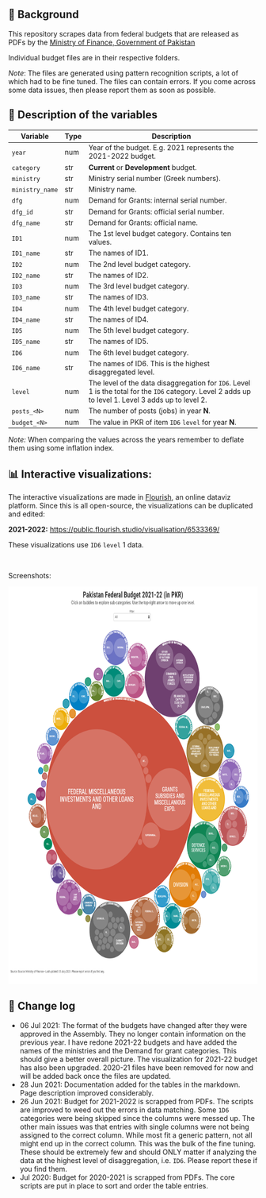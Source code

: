 ## :ledger: Background

This repository scrapes data from federal budgets that are released as PDFs by the [Ministry of Finance, Government of Pakistan](https://www.finance.gov.pk/)

Individual budget files are in their respective folders. 

*Note*: The files are generated using pattern recognition scripts, a lot of which had to be fine tuned. The files can contain errors. If you come across some data issues, then please report them as soon as possible.



## :floppy_disk: Description of the variables

| Variable | Type | Description | 
| --- | --- | --- |
| `year` | num | Year of the budget. E.g. 2021 represents the 2021-2022 budget. | 
| `category` | str | **Current** or **Development** budget. | 
| `ministry` | str | Ministry serial number (Greek numbers). | 
| `ministry_name` | str | Ministry name. | 
| `dfg` | num | Demand for Grants: internal serial number. | 
| `dfg_id` | str | Demand for Grants: official serial number. | 
| `dfg_name` | str | Demand for Grants: official name. | 
| `ID1` | num | The 1st level budget category. Contains ten values.  | 
| `ID1_name` | str | The names of ID1.  | 
| `ID2` | num | The 2nd level budget category. |
| `ID2_name` | str | The names of ID2.  | 
| `ID3` | num | The 3rd level budget category. |
| `ID3_name` | str | The names of ID3.  | 
| `ID4` | num | The 4th level budget category. |
| `ID4_name` | str | The names of ID4.  | 
| `ID5` | num | The 5th level budget category. |
| `ID5_name` | str | The names of ID5.  | 
| `ID6` | num | The 6th level budget category. |
| `ID6_name` | str | The names of ID6. This is the highest disaggregated level.  | 
| `level` | num | The level of the data disaggregation for `ID6`. Level 1 is the total for the `ID6` category. Level 2 adds up to level 1. Level 3 adds up to level 2. |
| `posts_<N>` | num | The number of posts (jobs) in year **N**.  | 
| `budget_<N>` | num | The value in PKR of item `ID6` `level` for year **N**. | 


*Note:* When comparing the values across the years remember to deflate them using some  inflation index.


## :bar_chart: Interactive visualizations:

The interactive visualizations are made in [Flourish](https://flourish.studio/), an online dataviz platform. Since this is all open-source, the visualizations can be duplicated and edited:

**2021-2022:** https://public.flourish.studio/visualisation/6533369/


These visualizations use `ID6` `level` 1 data.

<br />

Screenshots:

<img src="screenshot_2021.png" height="800" title="2021_2022">

## :pencil: Change log

* 06 Jul 2021: The format of the budgets have changed after they were approved in the Assembly. They no longer contain information on the previous year. I have redone 2021-22 budgets and have added the names of the ministries and the Demand for grant categories. This should give a better overall picture. The visualization for 2021-22 budget has also been upgraded. 2020-21 files have been removed for now and will be added back once the files are updated.
* 28 Jun 2021: Documentation added for the tables in the markdown. Page description improved considerably.
* 26 Jun 2021: Budget for 2021-2022 is scrapped from PDFs. The scripts are improved to weed out the errors in data matching. Some `1D6` categories were being skipped since the columns were messed up. The other main issues was that entries with single columns were not being assigned to the correct column. While most fit a generic pattern, not all might end up in the correct column. This was the bulk of the fine tuning. These should be extremely few and should ONLY matter if analyzing the data at the highest level of disaggregation, i.e. `ID6`. Please report these if you find them.
* Jul 2020: Budget for 2020-2021 is scrapped from PDFs. The core scripts are put in place to sort and order the table entries. 
